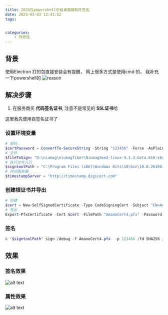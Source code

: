 ```yaml
---
title: 2024在powershell中给桌面端软件签名
date: 2025-03-03 13:41:52
tags:


categories: 
    - 时效性
---
```



## 背景
使用Electron 打的包直接安装会有提醒， 网上很多方式是使用cmd 的， 我补充一下powershell的
![reason](/images/sign.png)

## 解决步骤
1. 在服务商买 **代码签名证书**, 注意不是常见的 **SSL证书**哈

这里我先使用自签名证书了


### 设置环境变量
```POWERSHELL
# 密码
$certPassword = ConvertTo-SecureString -String "123456" -Force -AsPlainText
# 文件
$fileToSign= "D:\niumag\niumagfiber\NiumagSeed-linux-4.1.3-beta.610-x64.exe"
# 执行文件入口
$signtoolPath = "C:\Program Files (x86)\Windows Kits\10\bin\10.0.26100.0\x64\signtool.exe"
# 时间服务器
$timestampServer = "http://timestamp.digicert.com"

```

### 创建根证书并导出
 
```powershell
# 创建
$cert = New-SelfSignedCertificate -Type CodeSigningCert -Subject "CN=AmanoCert" -KeyUsage DigitalSignature -KeyAlgorithm RSA -KeyLength 2048 -CertStoreLocation "Cert:\CurrentUser\My"
# 导出
Export-PfxCertificate -Cert $cert -FilePath "AmanoCert4.pfx" -Password $certPassword
```



### 签名  
```POWERSHELL
& "$signtoolPath" sign /debug -f AmanoCert4.pfx  -p 123456 /fd SHA256 /tr $timestampServer /td SHA256 -a $fileToSign
```

## 效果

### 签名效果
![alt text](/images/sign2.png)
### 属性效果
![alt text](/images/sign3.png)

